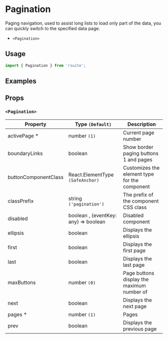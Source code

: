 # Pagination

Paging navigation, used to assist long lists to load only part of the data, you can quickly switch to the specified data page.

- `<Pagination>`

## Usage

```js
import { Pagination } from 'rsuite';
```

## Examples

<!--{demo}-->

## Props

### `<Pagination>`

| Property             | Type `(Default)`                     | Description                                   |
| -------------------- | ------------------------------------ | --------------------------------------------- |
| activePage \*        | number `(1)`                         | Current page number                           |
| boundaryLinks        | boolean                              | Show border paging buttons 1 and pages        |
| buttonComponentClass | React.ElementType `(SafeAnchor)`     | Customizes the element type for the component |
| classPrefix          | string `('pagination')`              | The prefix of the component CSS class         |
| disabled             | boolean , (eventKey: any) => boolean | Disabled component                            |
| ellipsis             | boolean                              | Displays the ellipsis                         |
| first                | boolean                              | Displays the first page                       |
| last                 | boolean                              | Displays the last page                        |
| maxButtons           | number `(0)`                         | Page buttons display the maximum number of    |
| next                 | boolean                              | Displays the next page                        |
| pages \*             | number `(1)`                         | Pages                                         |
| prev                 | boolean                              | Displays the previous page                    |

